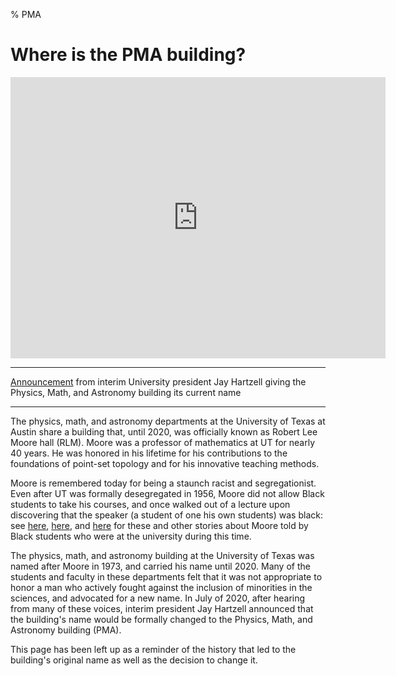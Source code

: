 % PMA

# Where is the PMA building?

<iframe src="https://www.google.com/maps/embed?pb=!1m18!1m12!1m3!1d1845.3048956284813!2d-97.73660884992746!3d30.288868226147006!2m3!1f0!2f0!3f0!3m2!1i1024!2i768!4f13.1!3m3!1m2!1s0x8644b5835f0c5309%3A0xd8baf3a8ad82bf6c!2sPhysics%2C%20Math%2C%20and%20Astronomy%20Building%20(PMA)!5e0!3m2!1sen!2sus!4v1602458591911!5m2!1sen!2sus" width="600" height="450" frameborder="0" style="border:0;" allowfullscreen="" aria-hidden="false" tabindex="0"></iframe>

*************************************************************************

[Announcement](https://president.utexas.edu/messages-speeches-2020/a-more-diverse-and-welcoming-campus) from interim University president Jay Hartzell giving the Physics, Math, and Astronomy building its current name

**************************************************************************

The physics, math, and astronomy departments at the University of Texas at Austin share a building that, until 2020, was officially known as Robert Lee Moore hall (RLM). Moore was a professor of mathematics at UT for nearly 40 years. He was honored in his lifetime for his contributions to the foundations of point-set topology and for his innovative teaching methods.

Moore is remembered today for being a staunch racist and segregationist. Even after UT was formally desegregated in 1956, Moore did not allow Black students to take his courses, and once walked out of a lecture upon discovering that the speaker (a student of one his own students) was black: see [here](http://math.buffalo.edu/mad/PEEPS/johnson_raymondl.html), [here](http://math.buffalo.edu/mad/PEEPS/hunt_walkere.html), and [here](http://math.buffalo.edu/mad/PEEPS/mayes_vivienne_malone.html) for these and other stories about Moore told by Black students who were at the university during this time.

The physics, math, and astronomy building at the University of Texas was named after Moore in 1973, and carried his name until 2020. Many of the students and faculty in these departments felt that it was not appropriate to honor a man who actively fought against the inclusion of minorities in the sciences, and advocated for a new name. In July of 2020, after hearing from many of these voices, interim president Jay Hartzell announced that the building's name would be formally changed to the Physics, Math, and Astronomy building (PMA).

This page has been left up as a reminder of the history that led to the building's original name as well as the decision to change it.